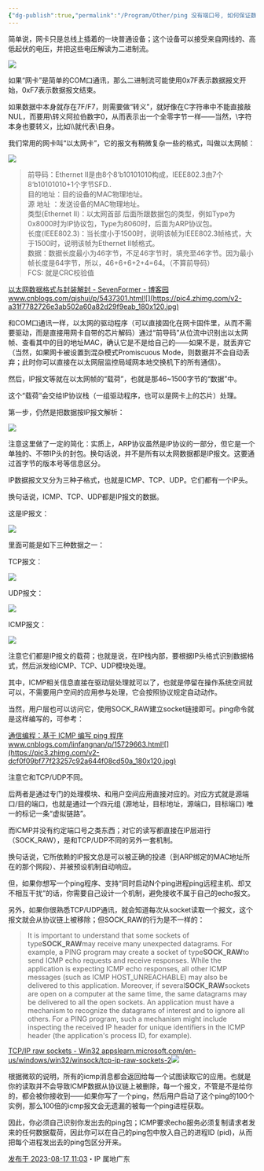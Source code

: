 ```yaml
---
{"dg-publish":true,"permalink":"/Program/Other/ping 没有端口号, 如何保证数据的正确接收？/","dgPassFrontmatter":true}
---
```




简单说，网卡只是总线上插着的一块普通设备；这个设备可以接受来自网线的、高低起伏的电压，并把这些电压解读为二进制流。

![](https://picx.zhimg.com/80/v2-c76d5d5f0886d2ce3b055dbc62c297d8_720w.webp?source=1940ef5c)

如果“网卡”是简单的COM口通讯，那么二进制流可能使用0x7F表示数据报文开始，0xF7表示数据报文结束。

如果数据中本身就存在7F/F7，则需要做“转义”，就好像在C字符串中不能直接敲NUL，而要用\\转义阿拉伯数字0，从而表示出一个全零字节一样——当然，\\字符本身也要转义，比如\\\就代表\\自身。

  

我们常用的网卡叫“以太网卡”，它的报文有稍微复杂一些的格式，叫做以太网帧：

![](https://picx.zhimg.com/80/v2-2265fb03818268848430d91a72d2db63_720w.webp?source=1940ef5c)

> 前导码：Ethernet II是由8个8‘b10101010构成，IEEE802.3由7个8‘b10101010+1个字节SFD..  
> 目的地址：目的设备的MAC物理地址。  
> 源 地址 ：发送设备的MAC物理地址。  
> 类型(Ethernet II)：以太网首部 后面所跟数据包的类型，例如Type为0x8000时为IP协议包，Type为8060时，后面为ARP协议包。  
> 长度(IEEE802.3)：当长度小于1500时，说明该帧为IEEE802.3帧格式，大于1500时，说明该帧为Ethernet II帧格式。  
> 数据：数据长度最小为46字节，不足46字节时，填充至46字节。因为最小帧长度是64字节，所以，46+6+6+2+4=64。（不算前导码）  
> FCS: 就是CRC校验值

[以太网数据格式与封装解封 \- SevenFormer - 博客园​www.cnblogs.com/qishui/p/5437301.html![](https://pic4.zhimg.com/v2-a31f7782726e3ab502a60a82d29f9eab_180x120.jpg)
](https://link.zhihu.com/?target=https%3A//www.cnblogs.com/qishui/p/5437301.html)

  

和COM口通讯一样，以太网的驱动程序（可以直接固化在网卡固件里，从而不需要驱动，而是直接用网卡自带的芯片解码）通过“前导码”从位流中识别出以太网帧、查看其中的目的地址MAC，确认它是不是给自己的——如果不是，就丢弃它（当然，如果网卡被设置到混杂模式Promiscuous Mode，则数据并不会自动丢弃；此时你可以直接在以太网层监控局域网本地交换机下的所有通信）。

然后，IP报文等就在以太网帧的“载荷”，也就是那46~1500字节的“数据”中。

  

这个“载荷”会交给IP协议栈（一组驱动程序，也可以是网卡上的芯片）处理。

第一步，仍然是把数据按IP报文解析：

![](https://pica.zhimg.com/80/v2-1922c8f9653c340aba0093cc3917739f_720w.webp?source=1940ef5c)

注意这里做了一定的简化：实质上，ARP协议虽然是IP协议的一部分，但它是一个单独的、不带IP头的封包。换句话说，并不是所有以太网数据都是IP报文。这要通过首字节的版本号等信息区分。

  

IP数据报文又分为三种子格式，也就是ICMP、TCP、UDP。它们都有一个IP头。

换句话说，ICMP、TCP、UDP都是IP报文的数据。

这是IP报文：

![](https://pica.zhimg.com/80/v2-7b5aef2496d88ae8593fa69cfc663493_720w.webp?source=1940ef5c)

里面可能是如下三种数据之一：

TCP报文：

![](https://pic1.zhimg.com/80/v2-6fa9b9a90a35071a8f3f07a54f466d6f_720w.webp?source=1940ef5c)

UDP报文：

![](https://pic1.zhimg.com/80/v2-dea42041e342153f66be703f99381f8a_720w.webp?source=1940ef5c)

ICMP报文：

![](https://picx.zhimg.com/80/v2-b6d1afc50540bf6d7b28493e24eced45_720w.webp?source=1940ef5c)

  

注意它们都是IP报文的载荷；也就是说，在IP栈内部，要根据IP头格式识别数据格式，然后派发给ICMP、TCP、UDP模块处理。

  

其中，ICMP相关信息直接在驱动层处理就可以了，也就是停留在操作系统空间就可以，不需要用户空间的应用参与处理，它会按照协议规定自动动作。

当然，用户层也可以访问它，使用SOCK_RAW建立socket链接即可。ping命令就是这样编写的，可参考：

[通信编程：基于 ICMP 编写 ping 程序​www.cnblogs.com/linfangnan/p/15729663.html![](https://pic3.zhimg.com/v2-dcf0f09bf77f23257c92a644f08cd50a_180x120.jpg)
](https://link.zhihu.com/?target=https%3A//www.cnblogs.com/linfangnan/p/15729663.html)

  

注意它和TCP/UDP不同。

后两者是通过专门的处理模块、和用户空间应用直接对应的。对应方式就是源端口/目的端口，也就是通过一个四元组 (源地址，目标地址，源端口，目标端口) 唯一的标记一条“虚拟链路”。

而ICMP并没有约定端口号之类东西；对它的读写都直接在IP层进行（SOCK_RAW），是和TCP/UDP不同的另外一套机制。

  

换句话说，它所依赖的IP报文总是可以被正确的投递（到ARP绑定的MAC地址所在的那个网段）、并被预设机制自动响应。

但，如果你想写一个ping程序、支持“同时启动N个ping进程ping远程主机、却又不相互干扰”的话，你需要自己设计一个机制，避免接收不属于自己的echo报文。

  

另外，如果你很熟悉TCP/UDP通讯，就会知道每次从socket读取一个报文，这个报文就会从协议链上被移除；但SOCK_RAW的行为是不一样的：

> It is important to understand that some sockets of type**SOCK_RAW**may receive many unexpected datagrams. For example, a PING program may create a socket of type**SOCK_RAW**to send ICMP echo requests and receive responses. While the application is expecting ICMP echo responses, all other ICMP messages (such as ICMP HOST_UNREACHABLE) may also be delivered to this application. Moreover, if several**SOCK_RAW**sockets are open on a computer at the same time, the same datagrams may be delivered to all the open sockets. An application must have a mechanism to recognize the datagrams of interest and to ignore all others. For a PING program, such a mechanism might include inspecting the received IP header for unique identifiers in the ICMP header (the application's process ID, for example).

[TCP/IP raw sockets - Win32 apps​learn.microsoft.com/en-us/windows/win32/winsock/tcp-ip-raw-sockets-2![](https://pic1.zhimg.com/v2-7c294118a0fbc8fe10908b4211dab938_180x120.jpg)
](https://link.zhihu.com/?target=https%3A//learn.microsoft.com/en-us/windows/win32/winsock/tcp-ip-raw-sockets-2)

根据微软的说明，所有的icmp消息都会返回给每一个试图读取它的应用。也就是你的读取并不会导致ICMP数据从协议链上被删除，每一个报文，不管是不是给你的，都会被你接收到——如果你写了一个ping，然后用户启动了这个ping的100个实例，那么100倍的icmp报文会无遗漏的被每一个ping进程获取。

因此，你必须自己识别你发出去的ping包；ICMP要求echo服务必须复制请求者发来的任何数据载荷，因此你可以在自己的ping包中放入自己的进程ID (pid)，从而把每个进程发出去的ping包区分开来。

[发布于 2023-08-17 11:03](//www.zhihu.com/question/608100461/answer/3169439648)・IP 属地广东

